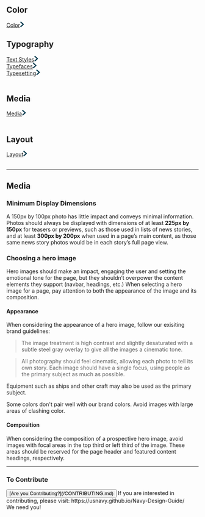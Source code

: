 ## Color<br>
 [Color](/color.md)<img src="img/Right-Chevron.png" alt="Color" class="chevron">
<br>
## Typography<br>
 [Text Styles](/text-styles.md)<img src="img/Right-Chevron.png" alt="Text Styles" class="chevron"><br>
 [Typefaces](/typefaces.md)<img src="img/Right-Chevron.png" alt="Text Styles" class="chevron"><br>
 [Typesetting](/typesetting.md)<img src="img/Right-Chevron.png" alt="Text Styles" class="chevron"><br>
<br>
## Media<br>
 [Media](/media.md)<img src="img/Right-Chevron.png" alt="Text Styles" class="chevron"><br>
<br>
## Layout<br>
 [Layout](/layout.md)<img src="img/Right-Chevron.png" alt="Text Styles" class="chevron"><br>
<br>

<hr>

## Media

### Minimum Display Dimensions

A 150px by 100px photo has little impact and conveys minimal
information. Photos should always be displayed with dimensions
of at least **225px by 150px** for teasers or previews, such as
those used in lists of news stories, and at least **300px by
200px** when used in a page’s main content, as those same news
story photos would be in each story’s full page view.

### Choosing a hero image

Hero images should make an impact, engaging the user and setting
the emotional tone for the page, but they shouldn’t overpower
the content elements they support (navbar, headings, etc.)  When
selecting a hero image for a page, pay attention to both the
appearance of the image and its composition.

#### Appearance

When considering the appearance of a hero image, follow our
exisiting brand guidelines:

> The image treatment is high contrast and slightly desaturated
> with a subtle steel gray overlay to give all the images a
> cinematic tone.

> All photography should feel cinematic, allowing each photo
> to tell its own story. Each image should have a single focus,
> using people as the primary subject as much as possible.

Equipment such as ships and other craft may also be used as the
primary subject.

Some colors don't pair well with our brand colors. Avoid images
with large areas of clashing color.

#### Composition

When considering the composition of a prospective hero image,
avoid images with focal areas in the top third or left third of
the image. These areas should be reserved for the page header
and featured content headings, respectively.

<hr>

### To Contribute<br>
<button id="contribute-guidance">
[Are you Contributing?](/CONTRIBUTING.md)
</button>  
<span class="contribute-comment">If you are interested in contributing, please visit: https://usnavy.github.io/Navy-Design-Guide/ <br>We need you!</span>
<br>
<br>
